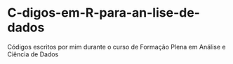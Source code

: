 # C-digos-em-R-para-an-lise-de-dados
Códigos escritos por mim durante o curso de Formação Plena em Análise e Ciência de Dados
